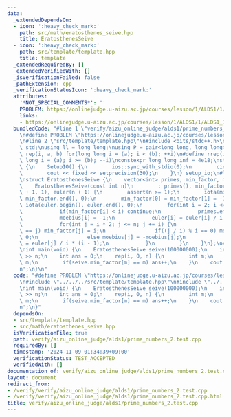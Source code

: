 ```yaml
---
data:
  _extendedDependsOn:
  - icon: ':heavy_check_mark:'
    path: src/math/eratosthenes_seive.hpp
    title: EratosthenesSeive
  - icon: ':heavy_check_mark:'
    path: src/template/template.hpp
    title: template
  _extendedRequiredBy: []
  _extendedVerifiedWith: []
  _isVerificationFailed: false
  _pathExtension: cpp
  _verificationStatusIcon: ':heavy_check_mark:'
  attributes:
    '*NOT_SPECIAL_COMMENTS*': ''
    PROBLEM: https://onlinejudge.u-aizu.ac.jp/courses/lesson/1/ALDS1/1/ALDS1_1_C
    links:
    - https://onlinejudge.u-aizu.ac.jp/courses/lesson/1/ALDS1/1/ALDS1_1_C
  bundledCode: "#line 1 \"verify/aizu_online_judge/alds1/prime_numbers_2.test.cpp\"\
    \n#define PROBLEM \"https://onlinejudge.u-aizu.ac.jp/courses/lesson/1/ALDS1/1/ALDS1_1_C\"\
    \n#line 2 \"src/template/template.hpp\"\n#include <bits/stdc++.h>\nusing namespace\
    \ std;\nusing ll = long long;\nusing P = pair<long long, long long>;\n#define\
    \ rep(i, a, b) for(long long i = (a); i < (b); ++i)\n#define rrep(i, a, b) for(long\
    \ long i = (a); i >= (b); --i)\nconstexpr long long inf = 4e18;\nstruct SetupIO\
    \ {\n    SetupIO() {\n        ios::sync_with_stdio(0);\n        cin.tie(0);\n\
    \        cout << fixed << setprecision(30);\n    }\n} setup_io;\n#line 3 \"src/math/eratosthenes_seive.hpp\"\
    \nstruct EratosthenesSeive {\n    vector<int> primes, min_factor, moebius, euler;\n\
    \    EratosthenesSeive(const int n)\n        : primes(), min_factor(n + 1), moebius(n\
    \ + 1, 1), euler(n + 1) {\n        assert(n >= 1);\n        iota(min_factor.begin(),\
    \ min_factor.end(), 0);\n        min_factor[0] = min_factor[1] = -1;\n       \
    \ iota(euler.begin(), euler.end(), 0);\n        for(int i = 2; i <= n; ++i) {\n\
    \            if(min_factor[i] < i) continue;\n            primes.emplace_back(i);\n\
    \            moebius[i] = -1;\n            euler[i] = euler[i] / i * (i - 1);\n\
    \            for(int j = i * 2; j <= n; j += i) {\n                if(min_factor[j]\
    \ == j) min_factor[j] = i;\n                if((j / i) % i == 0) moebius[j] =\
    \ 0;\n                else moebius[j] = -moebius[j];\n                euler[j]\
    \ = euler[j] / i * (i - 1);\n            }\n        }\n    }\n};\n#line 4 \"verify/aizu_online_judge/alds1/prime_numbers_2.test.cpp\"\
    \nint main(void) {\n    EratosthenesSeive seive(100000000);\n    int n;\n    cin\
    \ >> n;\n    int ans = 0;\n    rep(i, 0, n) {\n        int m;\n        cin >>\
    \ m;\n        if(seive.min_factor[m] == m) ans++;\n    }\n    cout << ans << '\\\
    n';\n}\n"
  code: "#define PROBLEM \"https://onlinejudge.u-aizu.ac.jp/courses/lesson/1/ALDS1/1/ALDS1_1_C\"\
    \n#include \"../../../src/template/template.hpp\"\n#include \"../../../src/math/eratosthenes_seive.hpp\"\
    \nint main(void) {\n    EratosthenesSeive seive(100000000);\n    int n;\n    cin\
    \ >> n;\n    int ans = 0;\n    rep(i, 0, n) {\n        int m;\n        cin >>\
    \ m;\n        if(seive.min_factor[m] == m) ans++;\n    }\n    cout << ans << '\\\
    n';\n}"
  dependsOn:
  - src/template/template.hpp
  - src/math/eratosthenes_seive.hpp
  isVerificationFile: true
  path: verify/aizu_online_judge/alds1/prime_numbers_2.test.cpp
  requiredBy: []
  timestamp: '2024-11-09 01:34:39+09:00'
  verificationStatus: TEST_ACCEPTED
  verifiedWith: []
documentation_of: verify/aizu_online_judge/alds1/prime_numbers_2.test.cpp
layout: document
redirect_from:
- /verify/verify/aizu_online_judge/alds1/prime_numbers_2.test.cpp
- /verify/verify/aizu_online_judge/alds1/prime_numbers_2.test.cpp.html
title: verify/aizu_online_judge/alds1/prime_numbers_2.test.cpp
---
```

